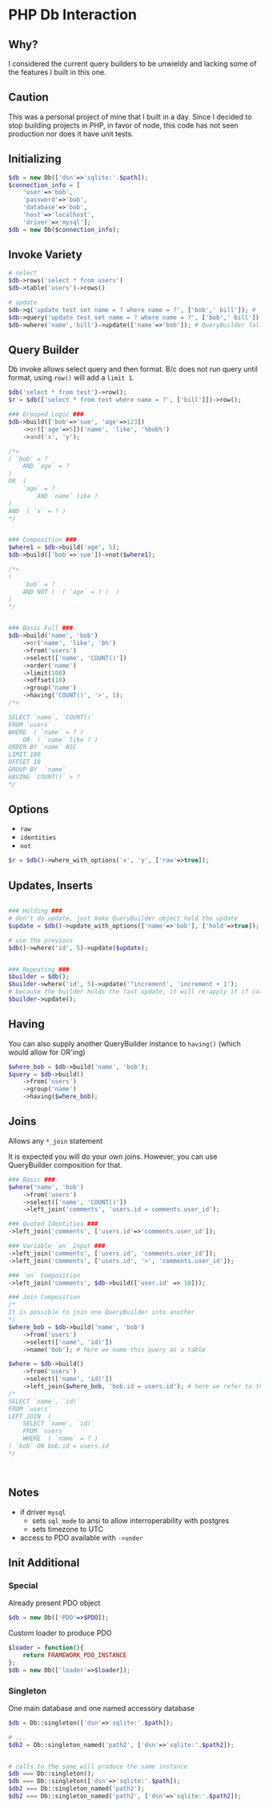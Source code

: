 # PHP Db Interaction

## Why?
I considered the current query builders to be unwieldy and lacking some of the features I built in this one.

## Caution
This was a personal project of mine that I built in a day.  Since I decided to stop building projects in PHP, in favor of node, this code has not seen production nor does it have unit tests.



## Initializing
```php
$db = new Db(['dsn'=>'sqlite:'.$path]);
$connection_info = [
	'user'=>'bob',
	'password'=>'bob',
	'database'=>'bob',
	'host'=>'localhost',
	'driver'=>'mysql'];
$db = new Db($connection_info);
```

## Invoke Variety

```php
# select
$db->rows('select * from users')
$db->table('users')->rows()

# update
$db->q('update test set name = ? where name = ?', ['bob',' bill']); #  > Result
$db->query('update test set name = ? where name = ?', ['bob',' bill']); # > PDO Result
$db->where('name','bill')->update(['name'=>'bob']); # QueryBuilder fallback
```



## Query Builder


Db invoke allows select query and then format.  B/c does not run query until format, using `row()` will add a `limit 1`.
```php
$db('select * from test')->row();
$r = $db(['select * from test where name = ?', ['bill']])->row();

```


```php
### Grouped Logic ###
$db->build(['bob'=>'sue', 'age'=>123])
	->or(['age'=>5])('name', 'like', '%bob%')
	->and('x', 'y');

/*>
( `bob` = ?
	AND `age` = ?
)
OR  (
	`age` = ?
		AND `name` like ?
)
AND  ( `x` = ? )
*/


### Composition ###
$where1 = $db->build('age', 5);
$db->build(['bob'=>'sue'])->not($where1);

/*>
(
	`bob` = ?
 	AND NOT (  ( `age` = ? )  )
)
*/


### Basic Full ###
$db->build('name', 'bob')
	->or('name', 'like', 'b%')
	->from('users')
	->select(['name', 'COUNT()'])
	->order('name')
	->limit(100)
	->offset(10)
	->group('name')
	->having('COUNT()', '>', 1);
/*>

SELECT `name`, `COUNT()`
FROM `users`
WHERE  ( `name` = ? )
	OR  ( `name` like ? )
ORDER BY `name` ASC
LIMIT 100
OFFSET 10
GROUP BY  `name`
HAVING `COUNT()` > ?
*/


```



## Options
-	`raw`
-	`identities`
-	`not`

```php
$r = $db()->where_with_options('x', 'y', ['raw'=>true]);
```




## Updates, Inserts
```php

### Holding ###
# don't do update, just make QueryBuilder object hold the update
$update = $db()->update_with_options(['name'=>'bob'], ['hold'=>true]);

# use the previous
$db()->where('id', 5)->update($update);


### Repeating ###
$builder = $db();
$builder->where('id', 5)->update('"increment', 'increment + 1');
# because the builder holds the last update, it will re-apply it if called again
$builder->update();

```

## Having
You can also supply another QueryBuilder instance to `having()` (which would allow for OR'ing)

```php
$where_bob = $db->build('name', 'bob');
$query = $db->build()
	->from('users')
	->group('name')
	->having($where_bob);

```


## Joins

Allows any `*_join` statement

It is expected you will do your own joins.  However, you can use QueryBuilder composition for that.
```php
### Basic ###
$where('name', 'bob')
	->from('users')
	->select(['name', 'COUNT()'])
	->left_join('comments', 'users.id = comments.user_id');

### Quoted Identities ###
->left_join('comments', ['users.id'=>'comments.user_id']);

### Variable `on` Input ###
->left_join('comments', ['users.id', 'comments.user_id']);
->left_join('comments', ['users.id', '>', 'comments.user_id']);

### `on` Composition
->left_join('comments', $db->build(['user.id' => 10]));

### Join Composition
/*
It is possible to join one QueryBuilder into another
*/
$where_bob = $db->build('name', 'bob')
	->from('users')
	->select(['name', 'id)'])
	->name('bob'); # here we name this query as a table

$where = $db->build()
	->from('users')
	->select(['name', 'id)'])
	->left_join($where_bob, 'bob.id = users.id'); # here we refer to the name we gave it
/*
SELECT `name`, `id)`
FROM `users`
LEFT JOIN  (
	SELECT `name`, `id)`
	FROM `users`
	WHERE  ( `name` = ? )  
) `bob` ON bob.id = users.id
*/




```



## Notes
-	if driver `mysql`
	-	sets `sql_mode` to ansi to allow interroperability with postgres
	-	sets timezone to UTC
-	access to PDO available with `->under`



## Init Additional
### Special

Already present PDO object
```php
$db = new Db(['PDO'=>$PDO]);
```

Custom loader to produce PDO
```php
$loader = function(){
	return FRAMEWORK_PDO_INSTANCE
};
$db = new Db(['loader'=>$loader]);
```


### Singleton
One main database and one named accessory database

```php
$db = Db::singleton(['dsn'=>'sqlite:'.$path]);

# ...
$db2 = Db::singleton_named('path2', ['dsn'=>'sqlite:'.$path2]);


# calls to the same will produce the same instance
$db === Db::singleton();
$db === Db::singleton(['dsn'=>'sqlite:'.$path]);
$db2 === Db::singleton_named('path2');
$db2 === Db::singleton_named('path2', ['dsn'=>'sqlite:'.$path2]);
```

